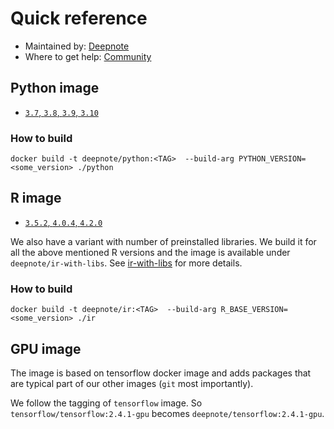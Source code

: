 # Quick reference
 * Maintained by: [Deepnote](https://deepnote.com/)
 * Where to get help: [Community](https://community.deepnote.com/join?invitation_token=0ba08a2332e8ec002f56f8c1eefdb5bc49af0bae-ff6f0d9b-5045-4511-b6d3-a4fe2595c951)

## Python image
* [`3.7`, `3.8`, `3.9`, `3.10`](https://github.com/deepnote/environments/blob/main/python/Dockerfile)

### How to build 
```
docker build -t deepnote/python:<TAG>  --build-arg PYTHON_VERSION=<some_version> ./python
```

## R image
* [`3.5.2`, `4.0.4`, `4.2.0`](https://github.com/deepnote/environments/blob/main/ir/Dockerfile)

We also have a variant with number of preinstalled libraries. We build it for all the above mentioned R versions 
and the image is available under `deepnote/ir-with-libs`. See [ir-with-libs](./ir-with-libs/) for more details.

### How to build 
```
docker build -t deepnote/ir:<TAG>  --build-arg R_BASE_VERSION=<some_version> ./ir
```

## GPU image
The image is based on tensorflow docker image and adds packages that are typical part of our other images (`git` most importantly).

We follow the tagging of `tensorflow` image. So `tensorflow/tensorflow:2.4.1-gpu` becomes `deepnote/tensorflow:2.4.1-gpu`.
